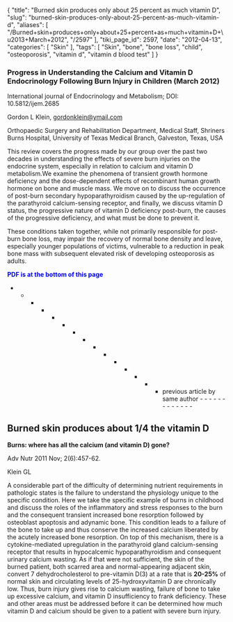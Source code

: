 {
    "title": "Burned skin produces only about 25 percent as much vitamin D",
    "slug": "burned-skin-produces-only-about-25-percent-as-much-vitamin-d",
    "aliases": [
        "/Burned+skin+produces+only+about+25+percent+as+much+vitamin+D+\u2013+March+2012",
        "/2597"
    ],
    "tiki_page_id": 2597,
    "date": "2012-04-13",
    "categories": [
        "Skin"
    ],
    "tags": [
        "Skin",
        "bone",
        "bone loss",
        "child",
        "osteoporosis",
        "vitamin d",
        "vitamin d blood test"
    ]
}


### Progress in Understanding the Calcium and Vitamin D Endocrinology Following Burn Injury in Children (March 2012)

International journal of Endocrinology and Metabolism; DOI: 10.5812/ijem.2685

Gordon L Klein, gordonklein@ymail.com

Orthopaedic Surgery and Rehabilitation Department, Medical Staff, Shriners Burns Hospital, University of Texas Medical Branch, Galveston, Texas, USA

This review covers the progress made by our group over the past two decades in understanding the effects of severe burn injuries on the endocrine system, especially in relation to calcium and vitamin D metabolism.We examine the phenomena of transient growth hormone deficiency and the dose-dependent effects of recombinant human growth hormone on bone and muscle mass. We move on to discuss the occurrence of post-burn secondary hypoparathyroidism caused by the up-regulation of the parathyroid calcium-sensing receptor, and finally, we discuss vitamin D status, the progressive nature of vitamin D deficiency post-burn, the causes of the progressive deficiency, and what must be done to prevent it.

These conditions taken together, while not primarily responsible for post-burn bone loss, may impair the recovery of normal bone density and leave, especially younger populations of victims, vulnerable to a reduction in peak bone mass with subsequent elevated risk of developing osteoporosis as adults.

 **<span style="color:#00F;">PDF is at the bottom of this page</span>** 

- - - - - - - - - - - - - - - previous article by same author - - - - - - - - - - - - - 

## Burned skin produces about 1/4 the vitamin D

 **Burns: where has all the calcium (and vitamin D) gone?** 

Adv Nutr 2011 Nov; 2(6):457-62.

Klein GL 

A considerable part of the difficulty of determining nutrient requirements in pathologic states is the failure to understand the physiology unique to the specific condition. Here we take the specific example of burns in childhood and discuss the roles of the inflammatory and stress responses to the burn and the consequent transient increased bone resorption followed by osteoblast apoptosis and adynamic bone. This condition leads to a failure of the bone to take up and thus conserve the increased calcium liberated by the acutely increased bone resorption. On top of this mechanism, there is a cytokine-mediated upregulation in the parathyroid gland calcium-sensing receptor that results in hypocalcemic hypoparathyroidism and consequent urinary calcium wasting. As if that were not sufficient, the skin of the burned patient, both scarred area and normal-appearing adjacent skin, convert 7 dehydrocholesterol to pre-vitamin D(3) at a rate that is  **20-25%**  of normal skin and circulating levels of 25-hydroxyvitamin D are chronically low. Thus, burn injury gives rise to calcium wasting, failure of bone to take up excessive calcium, and vitamin D insufficiency to frank deficiency. These and other areas must be addressed before it can be determined how much vitamin D and calcium should be given to a patient with severe burn injury.